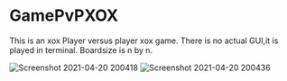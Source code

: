 # GamePvPXOX
This is an xox Player versus player xox game.
There is no actual GUI,it is played in terminal.
Boardsize is n by n.


![Screenshot 2021-04-20 200418](https://user-images.githubusercontent.com/73660116/115436801-1036bb00-a214-11eb-9955-cef3ded61fc9.jpg)
![Screenshot 2021-04-20 200436](https://user-images.githubusercontent.com/73660116/115436806-10cf5180-a214-11eb-8a28-ad315e2055a6.jpg)

